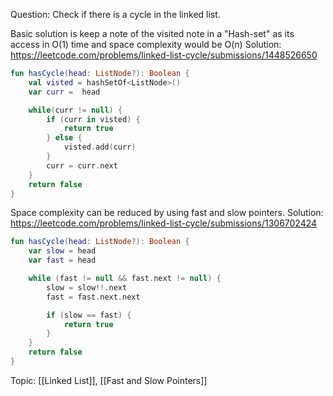 Question: Check if there is a cycle in the linked list.

Basic solution is keep a note  of the visited note in a "Hash-set" as its access in O(1)
time and space complexity would be O(n)
Solution: https://leetcode.com/problems/linked-list-cycle/submissions/1448526650
```kotlin
fun hasCycle(head: ListNode?): Boolean {
	val visted = hashSetOf<ListNode>()
	var curr =  head

	while(curr != null) {
		if (curr in visted) {
			return true
		} else {
			visted.add(curr)
		}
		curr = curr.next
	}
	return false
}
```


Space complexity can be reduced by using fast and slow pointers.
Solution: https://leetcode.com/problems/linked-list-cycle/submissions/1306702424
```kotlin
fun hasCycle(head: ListNode?): Boolean {
	var slow = head
	var fast = head

	while (fast != null && fast.next != null) {
		slow = slow!!.next
		fast = fast.next.next

		if (slow == fast) {
			return true
		}
	}
	return false
}
```

Topic: [[Linked List]], [[Fast and Slow Pointers]]
